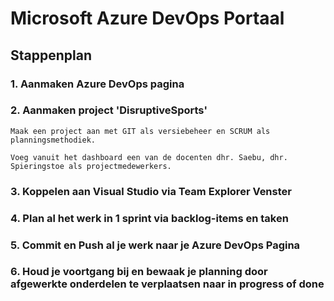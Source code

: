 # Microsoft Azure DevOps Portaal

## Stappenplan

### 1. Aanmaken Azure DevOps pagina

### 2. Aanmaken project 'DisruptiveSports'

    Maak een project aan met GIT als versiebeheer en SCRUM als planningsmethodiek.

    Voeg vanuit het dashboard een van de docenten dhr. Saebu, dhr. Spieringstoe als projectmedewerkers.

### 3. Koppelen aan Visual Studio via Team Explorer Venster

### 4. Plan al het werk in 1 sprint via backlog-items en taken

### 5. Commit en Push al je werk naar je Azure DevOps Pagina

### 6. Houd je voortgang bij en bewaak je planning door afgewerkte onderdelen te verplaatsen naar __in progress__ of __done__
